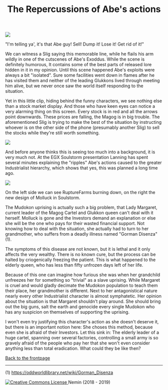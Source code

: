 <!DOCTYPE html>
<html>
<head>
<title>Oddwords: The Repercussions of Abe's actions</title>
<link rel = "stylesheet" href="style.css">
<link rel="icon" href="favicon.ico">
</head>
<body>
<header>
<h1>The Repercussions of Abe's actions</h1>
</header>
<main>
<img src = "imgs/slig.png">

<p class = "subtitle">"I'm telling ya', it's that Abe guy! Sell! Dump it! Lose it! Get rid of it!"</p>

<p>We can witness a Slig saying this memorable line, while he flails his
arm wildly in one of the cutscenes of Abe's Exoddus. While the scene is
definitely humorous, It contains some of the best parts of released lore
hidden in it in my opinion. Until this scene happened Abe's exploits were
always a bit "isolated". Sure some facilities went down in flames after he
has visited them and neither of the leading Glukkons lived through meeting
him alive, but we never once saw the world itself responding to the
situation.</p>

<p>Yet in this little clip, hiding behind the funny characters, we
see nothing else than a stock market display. And those who have keen eyes
can notice a very alarming thing on this screen. Every stock is in red and
all the arrows point downwards. These prices are falling, the Magog is in
big trouble. The aforementioned Slig is trying to make the best of the
situation by instructing whoever is on the other side of the phone
(presumably another Slig) to sell the stocks while they're still worth
something.</p>

<img src="imgs/ripples.png">

<p>And before anyone thinks this is seeing too much into a background, it is very
much not. At the EGX Soulstorm presentation Lanning has spent several minutes
explaining the "ripples" Abe's actions caused to the greater Industrialist
hierarchy, which shows that yes, this was planned a long time ago.</p>

<img src="https://i.imgur.com/KGiRrWP.jpg">

<p class = "subtitle">On the left side we can see RuptureFarms burning down,
  on the right the new design of Molluck in Soulstorm.</p>

  <p>The Mudokon uprising is actually such a big problem, that Lady Margaret, current
  leader of the Magog Cartel and Glukkon queen can't deal with it herself. Molluck
  is gone and the Investors demand an explanation or else she will be the one who
  pays for their wasted financial support. Not knowing how to deal with the
  situation, she actually had to turn to her grandmother, who suffers from a
  deadly illness named "Gorman Disenza"(1).</p>

  <p>The symptoms of this disease are not known, but it is lethal and it only
  affects the very wealthy. There is no known cure, but the process can be
  halted by criogenically freezing the patient. This is what happened to the
  elderly queen, who has less than fifty unfrozen days left of her life.</p>

  <p>Because of this one can imagine how furious she was when her grandchild
  unfreezes her for something so "trivial" as a slave uprising. While
  Margaret is cruel and would gladly decimate the Mudokon population to teach
  them their place, her grandmother is different. Next to her antagonistical
  nature nearly every other Industrialist character is almost symphatetic.
  Her opinion about the situation is that Margaret shouldn't play around. She
  should bring out the big guns, salt the earth and genocide every single
  Mudokon who has any suspicion on themselves of supporting the uprising.</p>

  <p>I won't even try justifying this character's action as she doesn't deserve it,
  but there is an important notion here: She choses this method, because even she
  is afraid of their Investors. Let this sink in: The elderly leader of a huge
  cartel, spanning over several factories, controlling a small army is so gravely
  afraid of the people who pay her that she won't even consider anything less
  than total eradication. What could they be like then?</p>
  </main>
  <footer>
  <p class = "centered"><a href = "index.html">Back to the frontpage</a></p>
  <hr>

  <p>(1) <a href = "https://oddworldlibrary.net/wiki/Gorman_Disenza">https://oddworldlibrary.net/wiki/Gorman_Disenza</a></p>

  <p id="footer">
  <a rel="license" href="http://creativecommons.org/licenses/by-nc-sa/4.0/">
  <img alt="Creative Commons License" src="imgs/cc.png"/>
  </a>
Nemin (2018 - 2019)
  </p>
  </footer>
  </body>
  </html>


